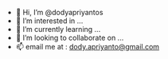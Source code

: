 - 👋 Hi, I’m @dodyapriyantos
- 👀 I’m interested in ... 
- 🌱 I’m currently learning ...
- 💞️ I’m looking to collaborate on ...
- 📫 email me at : dody.apriyanto@gmail.com

<!---
dodyapriyantos/dodyapriyantos is a ✨ special ✨ repository because its `README.md` (this file) appears on your GitHub profile.
You can click the Preview link to take a look at your changes.
--->
